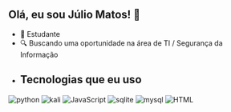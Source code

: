 ## Olá, eu sou Júlio Matos! 🫡
- 🌱 Estudante
- 🔍 Buscando uma oportunidade na área de TI / Segurança da Informação
- ## Tecnologias que eu uso
<div style="display: inline_block">
 <img align="center" alt="python" src="https://img.shields.io/badge/python-3670A0?style=for-the-badge&logo=python&logoColor=ffdd54" />
  <img align="center" alt="kali" src="https://img.shields.io/badge/Kali_Linux-557C94?style=for-the-badge&logo=kali-linux&logoColor=white" />
  <img align="center" alt="JavaScript" src="https://img.shields.io/badge/javascript-%23323330.svg?style=for-the-badge&logo=javascript&logoColor=%23F7DF1Ee" />
<img align="center" alt="sqlite" src="https://img.shields.io/badge/Sqlite-003B57?style=for-the-badge&logo=sqlite&logoColor=white" />
<img align="center" alt="mysql" src="https://img.shields.io/badge/MySQL-005C84?style=for-the-badge&logo=mysql&logoColor=white" />
<img align="center" alt="HTML" src="https://img.shields.io/badge/html5-%23E34F26.svg?style=for-the-badge&logo=html5&logoColor=white" />
</div><br/>

